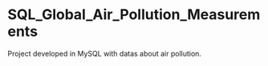 # SQL_Global_Air_Pollution_Measurements
 Project developed in MySQL with datas about air pollution.
